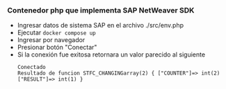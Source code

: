 ### Contenedor php que implementa SAP NetWeaver SDK
- Ingresar datos de sistema SAP en el archivo ./src/env.php
- Ejecutar ```docker compose up```
- Ingresar por navegador
- Presionar botón "Conectar"
- Si la conexión fue exitosa retornara un valor parecido al siguiente  
    ```
    Conectado
    Resultado de funcion STFC_CHANGINGarray(2) { ["COUNTER"]=> int(2) ["RESULT"]=> int(1) }
    ```